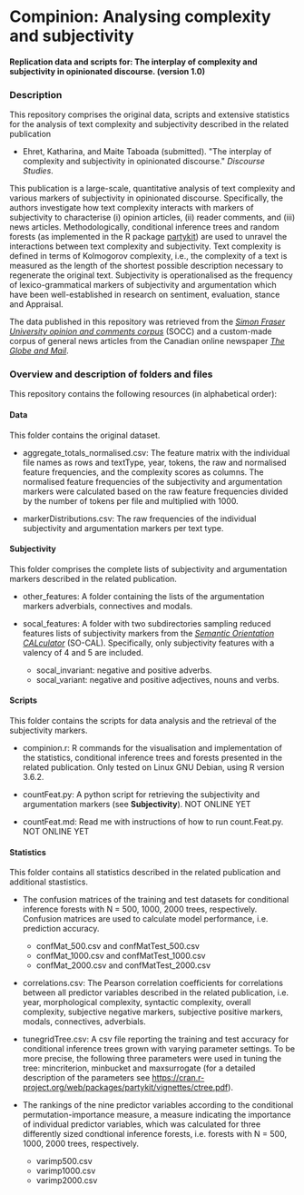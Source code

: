 # Compinion: Analysing complexity and subjectivity

#### Replication data and scripts for: The interplay of complexity and subjectivity in opinionated discourse. (version 1.0)

### Description

This repository comprises the original data, scripts and extensive statistics for the analysis of text complexity and subjectivity described in the related publication

* Ehret, Katharina, and Maite Taboada (submitted). "The interplay of complexity and subjectivity in opinionated discourse." *Discourse Studies*. 

This publication is a large-scale, quantitative analysis of text complexity and various markers of subjectivity in opinionated discourse. Specifically, the authors investigate how text complexity interacts with markers of subjectivity to characterise (i) opinion articles, (ii) reader comments, and (iii) news articles. Methodologically, conditional inference trees and random forests (as implemented in the R package [partykit](https://cran.r-project.org/web/packages/partykit/vignettes/partykit.pdf)) are used to unravel the interactions between text complexity and subjectivity. Text complexity is defined in terms of Kolmogorov complexity, i.e., the complexity of a text is measured as the length of the shortest possible description necessary to regenerate the original text. Subjectivity is operationalised as the frequency of lexico-grammatical markers of subjectivity and argumentation which have been well-established in research on sentiment, evaluation, stance and Appraisal. 

The data published in this repository was retrieved from the [*Simon Fraser University opinion and comments corpus*](https://github.com/sfu-discourse-lab/SOCC) (SOCC) and a custom-made corpus of general news articles from the Canadian online newspaper [*The Globe and Mail*](https://www.theglobeandmail.com/). 


### Overview and description of folders and files

This repository contains the following resources (in alphabetical order):

#### Data
This folder contains the original dataset.

* aggregate_totals_normalised.csv: The feature matrix with the individual file names as rows and textType, year, tokens, the raw and normalised feature frequencies, and the complexity scores as columns. The normalised feature frequencies of the subjectivity and argumentation markers were calculated based on the raw feature frequencies divided by the number of tokens per file and multiplied with 1000.

* markerDistributions.csv: The raw frequencies of the individual subjectivity and argumentation markers per text type.

#### Subjectivity
This folder comprises the complete lists of subjectivity and argumentation markers described in the related publication. 

* other_features: A folder containing the lists of the argumentation markers adverbials, connectives and modals.

* socal_features: A folder with two subdirectories sampling reduced features lists of subjectivity markers from the [*Semantic Orientation CALculator*](https://github.com/sfu-discourse-lab/SO-CAL) (SO-CAL). Specifically, only subjectivity features with a valency of 4 and 5 are included.

  * socal_invariant: negative and positive adverbs.
  * socal_variant: negative and positive adjectives, nouns and verbs.
  
#### Scripts 
This folder contains the scripts for data analysis and the retrieval of the subjectivity markers.

* compinion.r: R commands for the visualisation and implementation of the statistics, conditional inference trees and forests presented in the related publication. Only tested on Linux GNU Debian, using R version 3.6.2.

* countFeat.py: A python script for retrieving the subjectivity and argumentation markers (see **Subjectivity**). NOT ONLINE YET

* countFeat.md: Read me with instructions of how to run count.Feat.py. NOT ONLINE YET

#### Statistics
This folder contains all statistics described in the related publication and additional stastistics. 

* The confusion matrices of the training and test datasets for conditional inference forests with N = 500, 1000, 2000 trees, respectively. Confusion matrices are used to calculate model performance, i.e. prediction accuracy.

  * confMat_500.csv and confMatTest_500.csv
  * confMat_1000.csv and confMatTest_1000.csv
  * confMat_2000.csv and confMatTest_2000.csv
 
* correlations.csv: The Pearson correlation coefficients for correlations between all predictor variables described in the related publication, i.e. year, morphological complexity, syntactic complexity, overall complexity, subjective negative markers, subjective positive markers, modals, connectives, adverbials.

* tunegridTree.csv: A csv file reporting the training and test accuracy for conditional inference trees grown with varying parameter settings. To be more precise, the following three parameters were used in tuning the tree: mincriterion, minbucket and maxsurrogate (for a detailed description of the parameters see https://cran.r-project.org/web/packages/partykit/vignettes/ctree.pdf). 

* The rankings of the nine predictor variables according to the conditional permutation-importance measure, a measure indicating the importance of individual predictor variables, which was calculated for three differently sized condtional inference forests, i.e. forests with N = 500, 1000, 2000 trees, respectively. 

  * varimp500.csv
  * varimp1000.csv
  * varimp2000.csv


 
 

